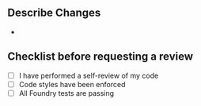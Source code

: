 ## Describe Changes

-

## Checklist before requesting a review

- [ ] I have performed a self-review of my code
- [ ] Code styles have been enforced
- [ ] All Foundry tests are passing
